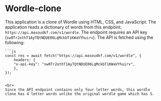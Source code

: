 # Wordle-clone
This application is a clone of Wordle using HTML, CSS, and JavaScript.
The application reads a dictionary of words from this endpoint: `https://api.masoudkf.com/v1/wordle`. The endpoint requires an API key
(`sw0Tr2othT1AyTQtNDUE06LqMckbTiKWaVYhuirv`). The API is fetched using the following:

    ```js
    const res = await fetch("https://api.masoudkf.com/v1/wordle", {
        headers: {
        "x-api-key": "sw0Tr2othT1AyTQtNDUE06LqMckbTiKWaVYhuirv",
        },
    });
  ```
  
<br>
Since the API endpoint contains only four letter words, this wordle clone has 4 letter words unlike the original wordle game which has 5.

